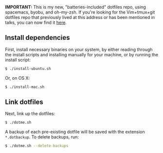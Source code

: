 **IMPORTANT:** This is my new, "batteries-included" dotfiles repo, using spacemacs, byobu, and oh-my-zsh. If you're looking for the Vim+tmux+git dotfiles repo that previously lived at this address or has been mentioned in talks, you can now find it [here](https://github.com/alanctkc/dotfiles-old).

## Install dependencies

First, install necessary binaries on your system, by either reading through the install scripts and installing manually for your machine, or by running the install script:

```bash
$ ./install-ubuntu.sh
```

Or, on OS X:

```bash
$ ./install-mac.sh
```

## Link dotfiles

Next, link up the dotfiles:

```bash
$ ./dotme.sh
```

A backup of each pre-existing dotfile will be saved with the extension `*.dotbackup`. To delete backups, run:

```bash
$ ./dotme.sh --delete-backups
```

